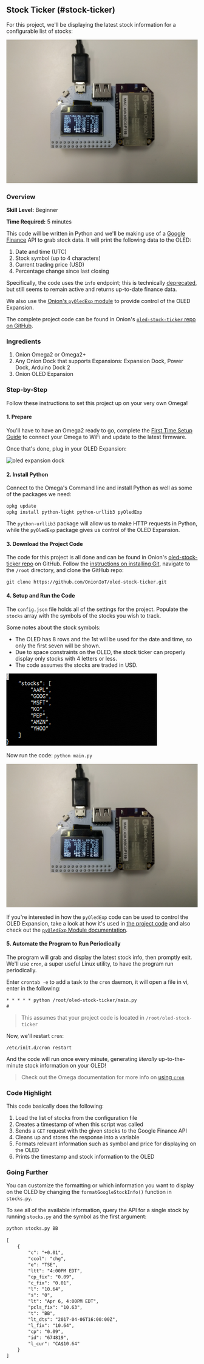 ## Stock Ticker (#stock-ticker)

For this project, we'll be displaying the latest stock information for a configurable list of stocks:

![oled+stock photo](./img/stock-ticker-photo-0.jpg)

### Overview

**Skill Level:** Beginner

**Time Required:** 5 minutes

This code will be written in Python and we'll be making use of a [Google Finance](https://www.google.com/finance) API to grab stock data. It will print the following data to the OLED:

1. Date and time (UTC)
1. Stock symbol (up to 4 characters)
1. Current trading price (USD)
1. Percentage change since last closing

Specifically, the code uses the `info` endpoint; this is technically [deprecated](https://groups.google.com/forum/#!topic/google-finance-apis/q-DbjbzQDGQ), but still seems to remain active and returns up-to-date finance data.

We also use the [Onion's `pyOledExp` module](https://docs.onion.io/omega2-docs/oled-expansion-python-module.html) to provide control of the OLED Expansion.

The complete project code can be found in Onion's [`oled-stock-ticker` repo on GitHub](https://github.com/OnionIoT/oled-stock-ticker).

### Ingredients

1. Onion Omega2 or Omega2+
1. Any Onion Dock that supports Expansions: Expansion Dock, Power Dock, Arduino Dock 2
1. Onion OLED Expansion

### Step-by-Step

Follow these instructions to set this project up on your very own Omega!



#### 1. Prepare

You'll have to have an Omega2 ready to go, complete the [First Time Setup Guide](https://docs.onion.io/omega2-docs/first-time-setup.html) to connect your Omega to WiFi and update to the latest firmware.

Once that's done, plug in your OLED Expansion:

![oled expansion dock](https://raw.githubusercontent.com/OnionIoT/Onion-Docs/master/Omega2/Documentation/Hardware-Overview/img/oled-top-expansion-dock.JPG)

#### 2. Install Python

Connect to the Omega's Command line and install Python as well as some of the packages we need:

```
opkg update
opkg install python-light python-urllib3 pyOledExp
```

The `python-urllib3` package will allow us to make HTTP requests in Python, while the `pyOledExp` package gives us control of the OLED Expansion.

#### 3. Download the Project Code

The code for this project is all done and can be found in Onion's [oled-stock-ticker repo](https://github.com/OnionIoT/oled-stock-ticker) on GitHub. Follow the [instructions on installing Git](https://docs.onion.io/omega2-docs/installing-and-using-git.html), navigate to the `/root` directory, and clone the GitHub repo:

```
git clone https://github.com/OnionIoT/oled-stock-ticker.git
```

#### 4. Setup and Run the Code

The `config.json` file holds all of the settings for the project. Populate the `stocks` array with the symbols of the stocks you wish to track.

Some notes about the stock symbols:

* The OLED has 8 rows and the 1st will be used for the date and time, so only the first seven will be shown.
* Due to space constraints on the OLED, the stock ticker can properly display only stocks with 4 letters or less.
* The code assumes the stocks are traded in USD.

![config file](./img/stock-ticker-terminal-0.png)

Now run the code: `python main.py`

![oled+stock photo](./img/stock-ticker-photo-0.jpg)

If you're interested in how the `pyOledExp` code can be used to control the OLED Expansion, take a look at how it's used in [the project code](https://github.com/OnionIoT/oled-stock-ticker/blob/master/oledDriver.py) and also check out the [`pyOledExp` Module documentation](https://docs.onion.io/omega2-docs/oled-expansion-python-module.html).

#### 5. Automate the Program to Run Periodically

The program will grab and display the latest stock info, then promptly exit. We'll use `cron`, a super useful Linux utility, to have the program run periodically.

Enter `crontab -e` to add a task to the `cron` daemon, it will open a file in vi, enter in the following:

```
* * * * * python /root/oled-stock-ticker/main.py
#
```

> This assumes that your project code is located in `/root/oled-stock-ticker`

Now, we'll restart `cron`:

```
/etc/init.d/cron restart
```

And the code will run once every minute, generating *literally* up-to-the-minute stock information on your OLED!

> Check out the Omega documentation for more info on [using `cron`](https://docs.onion.io/omega2-docs/running-a-command-on-a-schedule.html)

<!-- // TODO: this doesn't work, the oled just goes blank -->

### Code Highlight

This code basically does the following:

1. Load the list of stocks from the configuration file
1. Creates a timestamp of when this script was called
1. Sends a `GET` request with the given stocks to the Google Finance API
1. Cleans up and stores the response into a variable
1. Formats relevant information such as symbol and price for displaying on the OLED
1. Prints the timestamp and stock information to the OLED

### Going Further

You can customize the formatting or which information you want to display on the OLED by changing the `formatGoogleStockInfo()` function in `stocks.py`.

To see all of the available information, query the API for a single stock by running `stocks.py` and the symbol as the first argument:

```
python stocks.py BB

[
    {
        "c": "+0.01",
        "ccol": "chg",
        "e": "TSE",
        "ltt": "4:00PM EDT",
        "cp_fix": "0.09",
        "c_fix": "0.01",
        "l": "10.64",
        "s": "0",
        "lt": "Apr 6, 4:00PM EDT",
        "pcls_fix": "10.63",
        "t": "BB",
        "lt_dts": "2017-04-06T16:00:00Z",
        "l_fix": "10.64",
        "cp": "0.09",
        "id": "674819",
        "l_cur": "CA$10.64"
    }
]
```

